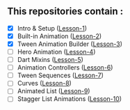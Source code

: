 ## This repositories contain :
- [x] Intro & Setup (<a href="https://github.com/r3nyah/Flutter-Animations/tree/f58956a62474d8947022a6cc00ae44e8132a1f09">Lesson-1</a>)
- [x] Built-in Animation (<a href="https://github.com/r3nyah/Flutter-Animations/tree/1e525eeeac5c8c84e91d6c70615025685f2cf8c2">Lesson-2</a>)
- [x] Tween Animation Builder (<a href="https://github.com/r3nyah/Flutter-Animations/tree/9a49b6fc19211ded034791582121394ce4d0130c">Lesson-3</a>)
- [ ] Hero Animation (<a href="">Lesson-4</a>)
- [ ] Dart Mixins (<a href="">Lesson-5</a>)
- [ ] Animation Controllers (<a href="">Lesson-6</a>)
- [ ] Tween Sequences (<a href="">Lesson-7</a>)
- [ ] Curves (<a href="">Lesson-8</a>)
- [ ] Animated List (<a href="">Lesson-9</a>)
- [ ] Stagger List Animations (<a href="">Lesson-10</a>)
<br>
<br>
  
